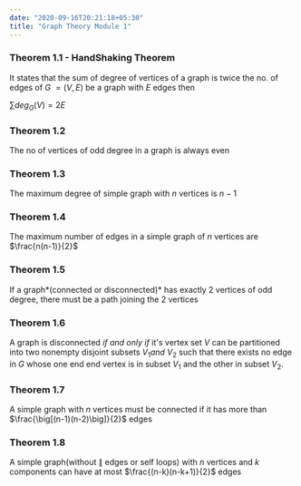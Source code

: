 ```yaml
---
date: "2020-09-16T20:21:18+05:30"
title: "Graph Theory Module 1"
---
```


### Theorem 1.1 - HandShaking Theorem

It states that the sum of degree of vertices of a graph is twice the no. of edges of $G\ = (V,E)$ be a graph with $E$ edges then

$\sum deg_{G}(V)=2E$

### Theorem 1.2

The no of vertices of odd degree in a graph is always even

### Theorem 1.3

The maximum degree of simple graph with $n$ vertices is $n-1$

### Theorem 1.4

The maximum number of edges in a simple graph of $n$ vertices are $\frac{n(n-1)}{2}$

### Theorem 1.5

If a graph*(connected or disconnected)* has exactly 2 vertices of odd degree, there must be a path joining the 2 vertices

### Theorem 1.6

A graph is disconnected *if and only if*  it's vertex set $V$ can be partitioned into two nonempty disjoint subsets $V_1 and\  V_2$ such that there exists no edge in $G$ whose one end end vertex is in subset $V_1$ and the other in subset $V_2$.

### Theorem 1.7

A simple graph with $n$ vertices must be connected if it has more than $\frac{\big[(n-1)(n-2)\big]}{2}$  edges



### Theorem 1.8

A simple graph(without $\parallel$ edges or self loops) with $n$ vertices and $k$ components can have at most  $\frac{(n-k)(n-k+1)}{2}$ edges

